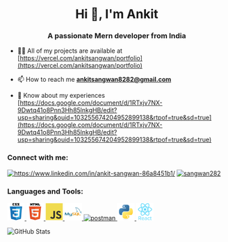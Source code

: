 <h1 align="center">Hi 👋, I'm Ankit</h1>
<h3 align="center">A passionate Mern developer from India</h3>

- 👨‍💻 All of my projects are available at [https://vercel.com/ankitsangwan/portfolio](https://vercel.com/ankitsangwan/portfolio)

- 📫 How to reach me **ankitsangwan8282@gmail.com**

- 📄 Know about my experiences [https://docs.google.com/document/d/1RTxjv7NX-9Dwtq41o8Pnn3Hh85lnkgHB/edit?usp=sharing&ouid=103255674204952899138&rtpof=true&sd=true](https://docs.google.com/document/d/1RTxjv7NX-9Dwtq41o8Pnn3Hh85lnkgHB/edit?usp=sharing&ouid=103255674204952899138&rtpof=true&sd=true)

<h3 align="left">Connect with me:</h3>
<p align="left">
<a href="https://linkedin.com/in/https://www.linkedin.com/in/ankit-sangwan-86a8451b1/" target="blank"><img align="center" src="https://raw.githubusercontent.com/rahuldkjain/github-profile-readme-generator/master/src/images/icons/Social/linked-in-alt.svg" alt="https://www.linkedin.com/in/ankit-sangwan-86a8451b1/" height="30" width="40" /></a>
<a href="https://instagram.com/sangwan282" target="blank"><img align="center" src="https://raw.githubusercontent.com/rahuldkjain/github-profile-readme-generator/master/src/images/icons/Social/instagram.svg" alt="sangwan282" height="30" width="40" /></a>
</p>

<h3 align="left">Languages and Tools:</h3>
<p align="left"> <a href="https://www.w3schools.com/css/" target="_blank" rel="noreferrer"> <img src="https://raw.githubusercontent.com/devicons/devicon/master/icons/css3/css3-original-wordmark.svg" alt="css3" width="40" height="40"/> </a> <a href="https://www.w3.org/html/" target="_blank" rel="noreferrer"> <img src="https://raw.githubusercontent.com/devicons/devicon/master/icons/html5/html5-original-wordmark.svg" alt="html5" width="40" height="40"/> </a> <a href="https://developer.mozilla.org/en-US/docs/Web/JavaScript" target="_blank" rel="noreferrer"> <img src="https://raw.githubusercontent.com/devicons/devicon/master/icons/javascript/javascript-original.svg" alt="javascript" width="40" height="40"/> </a> <a href="https://www.mysql.com/" target="_blank" rel="noreferrer"> <img src="https://raw.githubusercontent.com/devicons/devicon/master/icons/mysql/mysql-original-wordmark.svg" alt="mysql" width="40" height="40"/> </a> <a href="https://postman.com" target="_blank" rel="noreferrer"> <img src="https://www.vectorlogo.zone/logos/getpostman/getpostman-icon.svg" alt="postman" width="40" height="40"/> </a> <a href="https://www.python.org" target="_blank" rel="noreferrer"> <img src="https://raw.githubusercontent.com/devicons/devicon/master/icons/python/python-original.svg" alt="python" width="40" height="40"/> </a> <a href="https://reactjs.org/" target="_blank" rel="noreferrer"> <img src="https://raw.githubusercontent.com/devicons/devicon/master/icons/react/react-original-wordmark.svg" alt="react" width="40" height="40"/> </a> </p>

![GitHub Stats](https://github-readme-stats.vercel.app/api?username=AnkitSangwan8282&theme=radical)
